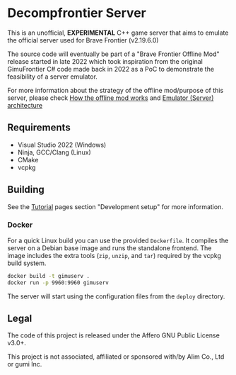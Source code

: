 # Decompfrontier Server
This is an unofficial, **EXPERIMENTAL** C++ game server that aims to emulate the official server used for Brave Frontier (v2.19.6.0)

The source code will eventually be part of a "Brave Frontier Offline Mod" release started
in late 2022 which took inspiration from the original GimuFrontier C# code made back in 2022 as a PoC to demonstrate
the feasibility of a server emulator. 

For more information about the strategy of the offline mod/purpose of this server, please check [How the offline mod works](https://decompfrontier.github.io/pages/Architecture/Offlinemod-architecture.html) and [Emulator (Server) architecture](https://decompfrontier.github.io/pages/Architecture/Emulator-architecture.html)

## Requirements
- Visual Studio 2022 (Windows)
- Ninja, GCC/Clang (Linux)
- CMake
- vcpkg

## Building
See the [Tutorial](https://decompfrontier.github.io/pages/Tutorial/index.html) pages section "Development setup" for more information.

### Docker
For a quick Linux build you can use the provided `Dockerfile`. It compiles the
server on a Debian base image and runs the standalone frontend. The image
includes the extra tools (`zip`, `unzip`, and `tar`) required by the vcpkg build
system.


```bash
docker build -t gimuserv .
docker run -p 9960:9960 gimuserv
```

The server will start using the configuration files from the `deploy` directory.

## Legal
The code of this project is released under the Affero GNU Public License v3.0+.

This project is not associated, affiliated or sponsored with/by Alim Co., Ltd or gumi Inc.
